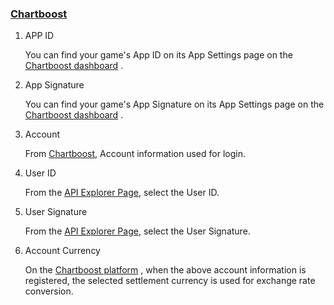 ### [Chartboost](http://www.chartboost.com/) 
1. APP ID

   You can find your game's App ID on its App Settings page on the [Chartboost dashboard](http://www.chartboost.com/) . 
2. App Signature

   You can find your game's App Signature on its App Settings page on the [Chartboost dashboard](http://www.chartboost.com/) . 
3. Account 

   From [Chartboost](http://www.chartboost.com/), Account information used for login.
4. User ID

    From the [API Explorer Page](http://www.chartboost.com/), select the User ID.
5. User Signature

   From the [API Explorer Page](http://www.chartboost.com/), select the User Signature.
6. Account Currency

   On the [Chartboost platform](http://www.chartboost.com/)  , when the above account information is registered, the selected settlement currency is used for exchange rate conversion.